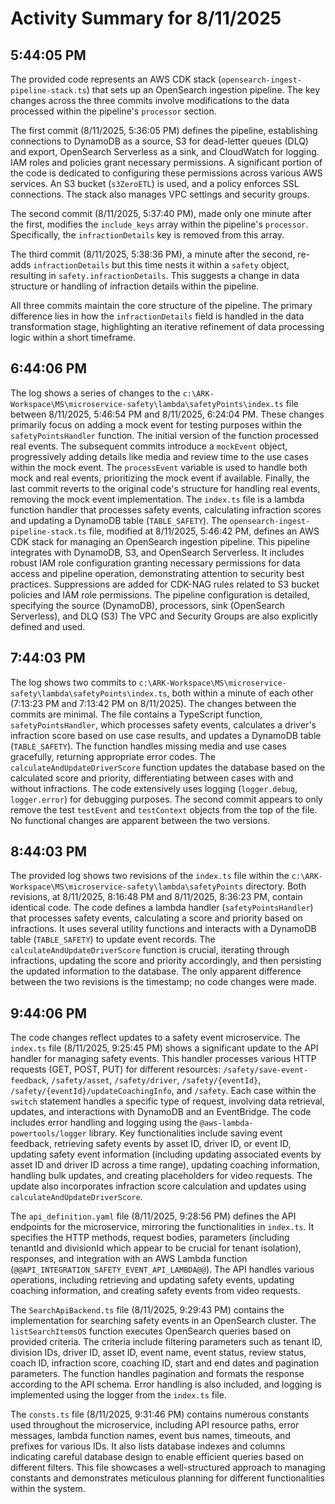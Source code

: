 # Activity Summary for 8/11/2025

## 5:44:05 PM
The provided code represents an AWS CDK stack (`opensearch-ingest-pipeline-stack.ts`)  that sets up an OpenSearch ingestion pipeline.  The key changes across the three commits involve modifications to the data processed within the pipeline's `processor` section.

The first commit (8/11/2025, 5:36:05 PM) defines the pipeline, establishing connections to DynamoDB as a source, S3 for dead-letter queues (DLQ) and export, OpenSearch Serverless as a sink, and CloudWatch for logging.  IAM roles and policies grant necessary permissions.  A significant portion of the code is dedicated to configuring these permissions across various AWS services.  An S3 bucket (`s3ZeroETL`) is used, and a policy enforces SSL connections.  The stack also manages VPC settings and security groups.

The second commit (8/11/2025, 5:37:40 PM), made only one minute after the first, modifies the `include_keys` array within the pipeline's `processor`.  Specifically, the `infractionDetails` key is removed from this array.


The third commit (8/11/2025, 5:38:36 PM), a minute after the second,  re-adds `infractionDetails` but this time nests it within a `safety` object, resulting in `safety.infractionDetails`.  This suggests a change in data structure or handling of infraction details within the pipeline.

All three commits maintain the core structure of the pipeline. The primary difference lies in how the `infractionDetails` field is handled in the data transformation stage, highlighting an iterative refinement of data processing logic within a short timeframe.


## 6:44:06 PM
The log shows a series of changes to the `c:\ARK-Workspace\MS\microservice-safety\lambda\safetyPoints\index.ts` file between 8/11/2025, 5:46:54 PM and 8/11/2025, 6:24:04 PM.  These changes primarily focus on adding a mock event for testing purposes within the `safetyPointsHandler` function.  The initial version of the function processed real events. The subsequent commits introduce a `mockEvent` object, progressively adding details like media and review time to the use cases within the mock event. The `processEvent` variable is used to handle both mock and real events, prioritizing the mock event if available. Finally, the last commit reverts to the original code's structure for handling real events, removing the mock event implementation.  The `index.ts` file is a lambda function handler that processes safety events, calculating infraction scores and updating a DynamoDB table (`TABLE_SAFETY`). The `opensearch-ingest-pipeline-stack.ts` file, modified at 8/11/2025, 5:46:42 PM, defines an AWS CDK stack for managing an OpenSearch ingestion pipeline. This pipeline integrates with DynamoDB, S3, and OpenSearch Serverless.  It includes robust IAM role configuration granting necessary permissions for data access and pipeline operation, demonstrating attention to security best practices.  Suppressions are added for CDK-NAG rules related to S3 bucket policies and IAM role permissions.  The pipeline configuration is detailed, specifying the source (DynamoDB), processors, sink (OpenSearch Serverless), and DLQ (S3)  The VPC and Security Groups are also explicitly defined and used.


## 7:44:03 PM
The log shows two commits to `c:\ARK-Workspace\MS\microservice-safety\lambda\safetyPoints\index.ts`, both within a minute of each other (7:13:23 PM and 7:13:42 PM on 8/11/2025).  The changes between the commits are minimal.  The file contains a TypeScript function, `safetyPointsHandler`, which processes safety events,  calculates a driver's infraction score based on use case results, and updates a DynamoDB table (`TABLE_SAFETY`). The function handles missing media and use cases gracefully, returning appropriate error codes. The `calculateAndUpdateDriverScore` function updates the database based on the calculated score and priority,  differentiating between cases with and without infractions.  The code extensively uses logging (`logger.debug`, `logger.error`) for debugging purposes.  The second commit appears to only remove the test `testEvent` and `testContext` objects from the top of the file. No functional changes are apparent between the two versions.


## 8:44:03 PM
The provided log shows two revisions of the `index.ts` file within the `c:\ARK-Workspace\MS\microservice-safety\lambda\safetyPoints` directory.  Both revisions, at 8/11/2025, 8:16:48 PM and 8/11/2025, 8:36:23 PM, contain identical code.  The code defines a lambda handler (`safetyPointsHandler`) that processes safety events, calculating a score and priority based on infractions.  It uses several utility functions and interacts with a DynamoDB table (`TABLE_SAFETY`) to update event records.  The `calculateAndUpdateDriverScore` function is crucial, iterating through infractions, updating the score and priority accordingly, and then persisting the updated information to the database.  The only apparent difference between the two revisions is the timestamp; no code changes were made.


## 9:44:06 PM
The code changes reflect updates to a safety event microservice.  The `index.ts` file (8/11/2025, 9:25:45 PM) shows a significant update to the API handler for managing safety events.  This handler processes various HTTP requests (GET, POST, PUT) for different resources: `/safety/save-event-feedback`, `/safety/asset`, `/safety/driver`, `/safety/{eventId}`, `/safety/{eventId}/updateCoachingInfo`, and `/safety`.  Each case within the `switch` statement handles a specific type of request, involving data retrieval, updates, and interactions with DynamoDB and an EventBridge.  The code includes error handling and logging using the `@aws-lambda-powertools/logger` library.  Key functionalities include saving event feedback, retrieving safety events by asset ID, driver ID, or event ID, updating safety event information (including updating associated events by asset ID and driver ID across a time range), updating coaching information, handling bulk updates,  and creating placeholders for video requests.  The update also incorporates infraction score calculation and updates using `calculateAndUpdateDriverScore`.

The `api_definition.yaml` file (8/11/2025, 9:28:56 PM) defines the API endpoints for the microservice, mirroring the functionalities in `index.ts`.  It specifies the HTTP methods, request bodies, parameters (including tenantId and divisionId which appear to be crucial for tenant isolation), responses, and integration with an AWS Lambda function (`@@API_INTEGRATION_SAFETY_EVENT_API_LAMBDA@@`). The API handles various operations, including retrieving and updating safety events, updating coaching information, and creating safety events from video requests.

The `SearchApiBackend.ts` file (8/11/2025, 9:29:43 PM) contains the implementation for searching safety events in an OpenSearch cluster.  The `listSearchItemsOS` function executes OpenSearch queries based on provided criteria. The criteria include filtering parameters such as tenant ID, division IDs, driver ID, asset ID, event name, event status, review status, coach ID, infraction score, coaching ID, start and end dates and pagination parameters.  The function handles pagination and formats the response according to the API schema.  Error handling is also included, and logging is implemented using the logger from the `index.ts` file.

The `consts.ts` file (8/11/2025, 9:31:46 PM) contains numerous constants used throughout the microservice, including API resource paths, error messages, lambda function names, event bus names, timeouts, and prefixes for various IDs. It also lists  database indexes and columns indicating careful database design to enable efficient queries based on different filters. This file showcases a well-structured approach to managing constants and demonstrates meticulous planning for different functionalities within the system.

